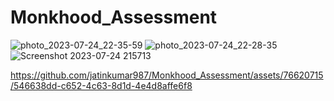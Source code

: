 # Monkhood_Assessment
![photo_2023-07-24_22-35-59](https://github.com/jatinkumar987/Monkhood_Assessment/assets/76620715/d30c7640-2883-4085-b229-8a0a6b162598)
![photo_2023-07-24_22-28-35](https://github.com/jatinkumar987/Monkhood_Assessment/assets/76620715/df53d50d-b2e6-4489-9783-aabf78a7a4dd)
![Screenshot 2023-07-24 215713](https://github.com/jatinkumar987/Monkhood_Assessment/assets/76620715/baa2056c-b9ec-4c83-a5b3-a4f0038a832f)


https://github.com/jatinkumar987/Monkhood_Assessment/assets/76620715/546638dd-c652-4c63-8d1d-4e4d8affe6f8

